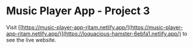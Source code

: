 # Music Player App - Project 3

Visit [[https://music-player-app-ritam.netlify.app/](https://music-player-app-ritam.netlify.app/)](https://loquacious-hamster-6ebfa1.netlify.app/) to see the live website.
